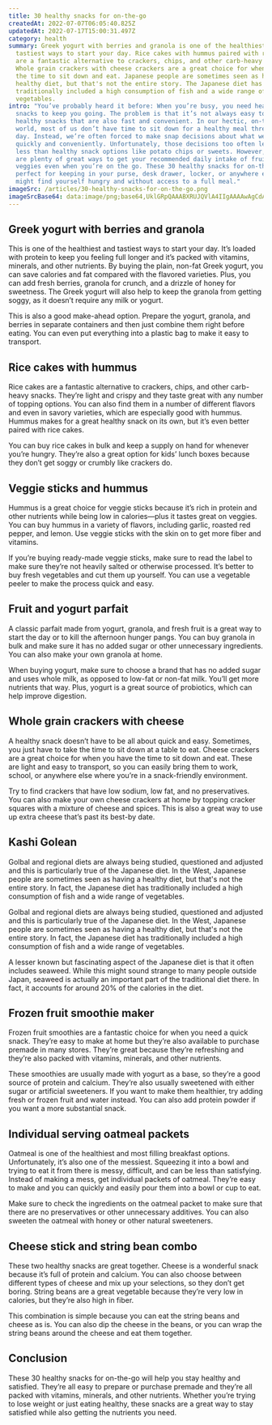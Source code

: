 ```yaml
---
title: 30 healthy snacks for on-the-go
createdAt: 2022-07-07T06:05:40.825Z
updatedAt: 2022-07-17T15:00:31.497Z
category: health
summary: Greek yogurt with berries and granola is one of the healthiest and
  tastiest ways to start your day. Rice cakes with hummus paired with rice cakes
  are a fantastic alternative to crackers, chips, and other carb-heavy snacks.
  Whole grain crackers with cheese crackers are a great choice for when you have
  the time to sit down and eat. Japanese people are sometimes seen as having a
  healthy diet, but that's not the entire story. The Japanese diet has
  traditionally included a high consumption of fish and a wide range of
  vegetables.
intro: "You’ve probably heard it before: When you’re busy, you need healthy
  snacks to keep you going. The problem is that it’s not always easy to find
  healthy snacks that are also fast and convenient. In our hectic, on-the-go
  world, most of us don’t have time to sit down for a healthy meal three times a
  day. Instead, we’re often forced to make snap decisions about what we can eat
  quickly and conveniently. Unfortunately, those decisions too often lead to
  less than healthy snack options like potato chips or sweets. However, there
  are plenty of great ways to get your recommended daily intake of fruits and
  veggies even when you’re on the go. These 30 healthy snacks for on-the-go are
  perfect for keeping in your purse, desk drawer, locker, or anywhere else you
  might find yourself hungry and without access to a full meal."
imageSrc: /articles/30-healthy-snacks-for-on-the-go.png
imageSrcBase64: data:image/png;base64,UklGRpQAAABXRUJQVlA4IIgAAAAwAgCdASoKAAoAAUAmJbACdAEeh7uBc4dDAAD9wM/hHM5W5Y126l0C7T+7bkZP9McegZoU3ptf8feac+M+tEgrxcWG0duj1CLHe3P9JHZafxH9mahqQ+kMOhhsHEXvwQ//M2dED4hzl+Uw1s1tmp+S5D/lRyv8X8UMMx2jcWfNU/lIo9/gciAA
---
```


## Greek yogurt with berries and granola

This is one of the healthiest and tastiest ways to start your day. It’s loaded with protein to keep you feeling full longer and it’s packed with vitamins, minerals, and other nutrients. By buying the plain, non-fat Greek yogurt, you can save calories and fat compared with the flavored varieties. Plus, you can add fresh berries, granola for crunch, and a drizzle of honey for sweetness. The Greek yogurt will also help to keep the granola from getting soggy, as it doesn’t require any milk or yogurt.

This is also a good make-ahead option. Prepare the yogurt, granola, and berries in separate containers and then just combine them right before eating. You can even put everything into a plastic bag to make it easy to transport.

## Rice cakes with hummus

Rice cakes are a fantastic alternative to crackers, chips, and other carb-heavy snacks. They’re light and crispy and they taste great with any number of topping options. You can also find them in a number of different flavors and even in savory varieties, which are especially good with hummus. Hummus makes for a great healthy snack on its own, but it’s even better paired with rice cakes.

You can buy rice cakes in bulk and keep a supply on hand for whenever you’re hungry. They’re also a great option for kids’ lunch boxes because they don’t get soggy or crumbly like crackers do.

## Veggie sticks and hummus

Hummus is a great choice for veggie sticks because it’s rich in protein and other nutrients while being low in calories—plus it tastes great on veggies. You can buy hummus in a variety of flavors, including garlic, roasted red pepper, and lemon. Use veggie sticks with the skin on to get more fiber and vitamins.

If you’re buying ready-made veggie sticks, make sure to read the label to make sure they’re not heavily salted or otherwise processed. It’s better to buy fresh vegetables and cut them up yourself. You can use a vegetable peeler to make the process quick and easy.

## Fruit and yogurt parfait

A classic parfait made from yogurt, granola, and fresh fruit is a great way to start the day or to kill the afternoon hunger pangs. You can buy granola in bulk and make sure it has no added sugar or other unnecessary ingredients. You can also make your own granola at home.

When buying yogurt, make sure to choose a brand that has no added sugar and uses whole milk, as opposed to low-fat or non-fat milk. You’ll get more nutrients that way. Plus, yogurt is a great source of probiotics, which can help improve digestion.

## Whole grain crackers with cheese

A healthy snack doesn’t have to be all about quick and easy. Sometimes, you just have to take the time to sit down at a table to eat. Cheese crackers are a great choice for when you have the time to sit down and eat. These are light and easy to transport, so you can easily bring them to work, school, or anywhere else where you’re in a snack-friendly environment.

Try to find crackers that have low sodium, low fat, and no preservatives. You can also make your own cheese crackers at home by topping cracker squares with a mixture of cheese and spices. This is also a great way to use up extra cheese that’s past its best-by date.

## Kashi Golean

Golbal and regional diets are always being studied, questioned and adjusted and this is particularly true of the Japanese diet. In the West, Japanese people are sometimes seen as having a healthy diet, but that's not the entire story. In fact, the Japanese diet has traditionally included a high consumption of fish and a wide range of vegetables.

Golbal and regional diets are always being studied, questioned and adjusted and this is particularly true of the Japanese diet. In the West, Japanese people are sometimes seen as having a healthy diet, but that's not the entire story. In fact, the Japanese diet has traditionally included a high consumption of fish and a wide range of vegetables.

A lesser known but fascinating aspect of the Japanese diet is that it often includes seaweed. While this might sound strange to many people outside Japan, seaweed is actually an important part of the traditional diet there. In fact, it accounts for around 20% of the calories in the diet.

## Frozen fruit smoothie maker

Frozen fruit smoothies are a fantastic choice for when you need a quick snack. They’re easy to make at home but they’re also available to purchase premade in many stores. They’re great because they’re refreshing and they’re also packed with vitamins, minerals, and other nutrients.

These smoothies are usually made with yogurt as a base, so they’re a good source of protein and calcium. They’re also usually sweetened with either sugar or artificial sweeteners. If you want to make them healthier, try adding fresh or frozen fruit and water instead. You can also add protein powder if you want a more substantial snack.

## Individual serving oatmeal packets

Oatmeal is one of the healthiest and most filling breakfast options. Unfortunately, it’s also one of the messiest. Squeezing it into a bowl and trying to eat it from there is messy, difficult, and can be less than satisfying. Instead of making a mess, get individual packets of oatmeal. They’re easy to make and you can quickly and easily pour them into a bowl or cup to eat.

Make sure to check the ingredients on the oatmeal packet to make sure that there are no preservatives or other unnecessary additives. You can also sweeten the oatmeal with honey or other natural sweeteners.

## Cheese stick and string bean combo

These two healthy snacks are great together. Cheese is a wonderful snack because it’s full of protein and calcium. You can also choose between different types of cheese and mix up your selections, so they don’t get boring. String beans are a great vegetable because they’re very low in calories, but they’re also high in fiber.

This combination is simple because you can eat the string beans and cheese as is. You can also dip the cheese in the beans, or you can wrap the string beans around the cheese and eat them together.

## Conclusion

These 30 healthy snacks for on-the-go will help you stay healthy and satisfied. They’re all easy to prepare or purchase premade and they’re all packed with vitamins, minerals, and other nutrients. Whether you’re trying to lose weight or just eating healthy, these snacks are a great way to stay satisfied while also getting the nutrients you need.
